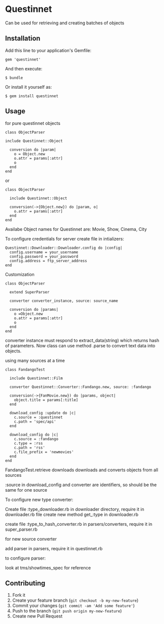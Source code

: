 # Questinnet

Can be used for retrieving and creating batches of objects

## Installation

Add this line to your application's Gemfile:

    gem 'questinnet'

And then execute:

    $ bundle

Or install it yourself as:

    $ gem install questinnet

## Usage

for pure questinnet objects

    class ObjectParser

    include Questinnet::Object

      conversion do |param|
        o = Object.new
        o.attr = params[:attr]
        o
      end
    end

or

    class ObjectParser

      include Questinnet::Object

      conversion(->{Object.new}) do |param, o|
        o.attr = params[:attr]
      end
    end

Availabe Object names for Questinnet are: Movie, Show, Cinema, City

To configure credentials for server create file in intializers:

    Questinnet::Downloader::Downloader.config do |config|
      config.username = your_username
      config.password = your_password
      config.address = ftp_server_address
    end

Customization

    class ObjectParser

      extend SuperParser

      converter converter_instance, source: source_name

      conversion do |params|
        o =Object.new
        o.attr = params[:attr]
        o
      end
    end

converter instance must respond to extract_data(string) which returns hash of parameters. Now class can use method .parse to convert text data into objects.

using many sources at a time

    class FandangoTest

      include Questinnet::Film

      converter Questinnet::Converter::Fandango.new, source: :fandango

      conversion(->{FanMovie.new}) do |params, object|
        object.title = params[:title]
      end

      download_config :update do |c|
        c.source = :questinnet
        c.path = 'spec/api'
      end

      download_config do |c|
        c.source = :fandango
        c.type = :rss
        c.path = 'rss'
        c.file_prefix = 'newmovies'
      end
    end

FandangoTest.retrieve downloads downloads and converts objects from all sources

:source in download_config and converter are identifiers, so should be the same for one source

To configure new type converter:

Create file :type_downloader.rb in downloader directory, require it in downloader.rb file
create new method get_:type in downloader.rb

create file :type_to_hash_converter.rb in parsers/converters, require it in super_parser.rb

for new source converter

add parser in parsers, require it in questinnet.rb

to configure parser:

look at tms/showtimes_spec for reference



## Contributing

1. Fork it
2. Create your feature branch (`git checkout -b my-new-feature`)
3. Commit your changes (`git commit -am 'Add some feature'`)
4. Push to the branch (`git push origin my-new-feature`)
5. Create new Pull Request
